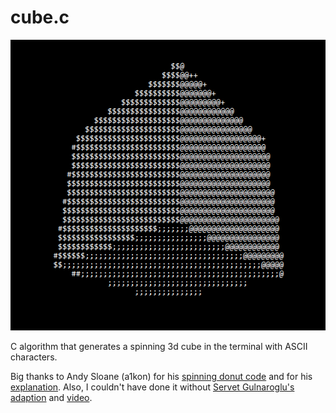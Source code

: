 # cube.c
<div align="center">
    <img src="./spinning_cube.png"><br>
</div>

C algorithm that generates a spinning 3d cube in the terminal with ASCII characters.

Big thanks to Andy Sloane (a1kon) for his [spinning donut code](https://cppsecrets.com/users/9748495049554948514955485251641031051169710946105110/The-Beautiful-C-Program-That-Creates-a-3D-Rotating-Donut.php) and for his [explanation](https://www.a1k0n.net/2011/07/20/donut-math.html).
Also, I couldn't have done it without [Servet Gulnaroglu's adaption](https://github.com/servetgulnaroglu/cube.c) and [video](https://www.youtube.com/watch?v=p09i_hoFdd0&t=268s).
